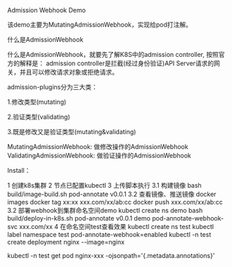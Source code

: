 Admission Webhook Demo

该demo主要为MutatingAdmissionWebhook，实现给pod打注解。

什么是AdmissionWebhook

什么是AdmissionWebhook，就要先了解K8S中的admission controller, 按照官方的解释是： admission controller是拦截(经过身份验证)API Server请求的网关，并且可以修改请求对象或拒绝请求。

admission-plugins分为三大类：

1.修改类型(mutating)

2.验证类型(validating)

3.既是修改又是验证类型(mutating&validating)

MutatingAdmissionWebhook: 做修改操作的AdmissionWebhook
ValidatingAdmissionWebhook: 做验证操作的AdmissionWebhook

Install：

1 创建k8s集群
2 节点已配置kubectl
3 上传脚本执行
3.1 构建镜像
bash build/image-build.sh pod-annotate  v0.0.1
3.2 查看镜像、推送镜像
docker images
docker tag xx:xx  xxx.com/xx/ab:cc
docker push xxx.com/xx/ab:cc
3.2 部署webhook到集群命名空间demo
kubectl create ns demo
bash build/deploy-in-k8s.sh pod-annotate  v0.0.1 demo pod-annotate-webhook-svc  xxx.com/xx
4 在命名空间test查看效果
kubectl create ns test 
kubectl label namespace test pod-annotate-webhook=enabled
kubectl -n test create deployment nginx --image=nginx

kubectl -n test get  pod nginx-xxx -ojsonpath='{.metadata.annotations}'

